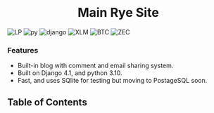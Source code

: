 <h1 align="center" style="margin-top: 0px;">Main Rye Site</h1>

![LP](https://img.shields.io/liberapay/patrons/ryedev.svg?logo=liberapay) ![py](https://img.shields.io/github/pipenv/locked/python-version/Roflush/mainryesite?style=plastic) ![django](https://img.shields.io/github/pipenv/locked/dependency-version/Roflush/mainryesite/django?style=plastic) ![XLM](https://img.shields.io/keybase/xlm/ryedev?style=plastic) ![BTC](https://img.shields.io/keybase/btc/ryedev?style=plastic) ![ZEC](https://img.shields.io/keybase/zec/ryedev)

### Features
- Built-in blog with comment and email sharing system.
- Built on Django 4.1, and python 3.10.
- Fast, and uses SQlite for testing but moving to PostageSQL soon.

## Table of Contents
